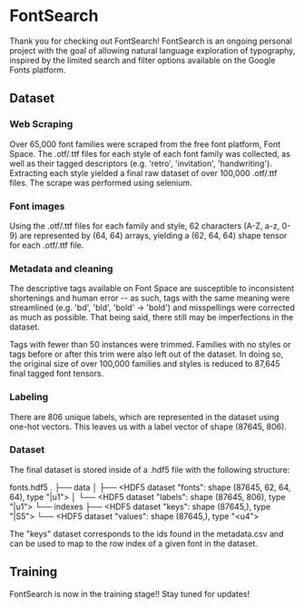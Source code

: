 # FontSearch

Thank you for checking out FontSearch! FontSearch is an ongoing personal project with the goal of allowing natural language exploration of typography, inspired by the limited search and filter options available on the Google Fonts platform.

## Dataset

### Web Scraping

Over 65,000 font families were scraped from the free font platform, Font Space. The .otf/.ttf files for each style of each font family was collected, as well as their tagged descriptors (e.g. 'retro', 'invitation', 'handwriting'). Extracting each style yielded a final raw dataset of over 100,000 .otf/.ttf files. The scrape was performed using selenium.

### Font images

Using the .otf/.ttf files for each family and style, 62 characters (A-Z, a-z, 0-9) are represented by (64, 64) arrays, yielding a (62, 64, 64) shape tensor for each .otf/.ttf file.

### Metadata and cleaning

The descriptive tags available on Font Space are susceptible to inconsistent shortenings and human error -- as such, tags with the same meaning were streamlined (e.g. 'bd', 'bld', 'bold' -> 'bold') and misspellings were corrected as much as possible. That being said, there still may be imperfections in the dataset. 

Tags with fewer than 50 instances were trimmed. Families with no styles or tags before or after this trim were also left out of the dataset. In doing so, the original size of over 100,000 families and styles is reduced to 87,645 final tagged font tensors.

### Labeling

There are 806 unique labels, which are represented in the dataset using one-hot vectors. This leaves us with a label vector of shape (87645, 806).

### Dataset

The final dataset is stored inside of a .hdf5 file with the following structure:

fonts.hdf5
.
├── data
│   ├── <HDF5 dataset "fonts": shape (87645, 62, 64, 64), type "|u1">
│   └── <HDF5 dataset "labels": shape (87645, 806), type "|u1">
└── indexes
    ├── <HDF5 dataset "keys": shape (87645,), type "|S5">
    └── <HDF5 dataset "values": shape (87645,), type "<u4">

The "keys" dataset corresponds to the ids found in the metadata.csv and can be used to map to the row index of a given font in the dataset.

## Training

FontSearch is now in the training stage!! Stay tuned for updates!